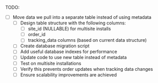 TODO:
- [ ] Move data we pull into a separate table instead of using metadata
  - [ ] Design table structure with the following columns:
    - [ ] site_id (NULLABLE) for multisite installs
    - [ ] order_id
    - [ ] tracking_data columns (based on current data structure)
  - [ ] Create database migration script
  - [ ] Add useful database indexes for performance
  - [ ] Update code to use new table instead of metadata
  - [ ] Test on multisite installations
  - [ ] Verify this prevents order updates when tracking data changes
  - [ ] Ensure scalability improvements are achieved
